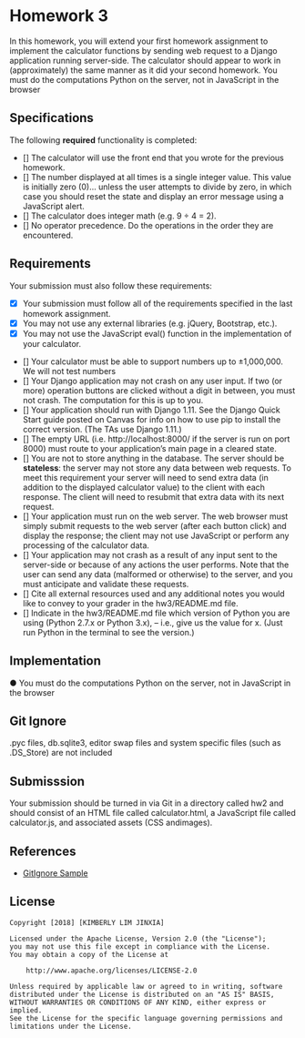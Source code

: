 # Homework 3

In this homework, you will extend your first homework assignment to implement the calculator functions by sending web request to a Django application running server-side. The calculator should appear to work in (approximately) the same manner as it did your second homework. You must do the computations Python on the server, not in JavaScript in the browser

## Specifications

The following **required** functionality is completed:

* [] The calculator will use the front end that you wrote for the previous homework.
* [] The number displayed at all times is a single integer value. This value is initially zero (0)… unless the user attempts to divide by zero, in which case you should reset the state and display an error message using a JavaScript alert.
* [] The calculator does integer math (e.g. 9 ÷ 4 = 2).
* [] No operator precedence. Do the operations in the order they are encountered.

## Requirements

Your submission must also follow these requirements:

* [X] Your submission must follow all of the requirements specified in the last homework assignment.
* [X] You may not use any external libraries (e.g. jQuery, Bootstrap, etc.).
* [X] You may not use the JavaScript eval() function in the implementation of your calculator.
* [] Your calculator must be able to support numbers up to ±1,000,000. We will not test numbers
* [] Your Django application may not crash on any user input. If two (or more) operation buttons are clicked without a digit in between, you must not crash. The computation for this is up to you.
* [] Your application should run with Django 1.11. See the Django Quick Start guide posted on
Canvas for info on how to use pip to install the correct version. (The TAs use Django 1.11.)
* [] The empty URL (i.e. http://localhost:8000/ if the server is run on port 8000) must route to your
application’s main page in a cleared state.
* [] You are not to store anything in the database. The server should be **stateless**: the server may not
store any data between web requests. To meet this requirement your server will need to send extra data (in addition to the displayed calculator value) to the client with each response. The client will need to resubmit that extra data with its next request.
* [] Your application must run on the web server. The web browser must simply submit requests to the web server (after each button­ click) and display the response; the client may not use JavaScript or perform any processing of the calculator data.
* [] Your application may not crash as a result of any input sent to the server-side or because of any actions the user performs. Note that the user can send any data (malformed or otherwise) to the server, and you must anticipate and validate these requests.
* [] Cite all external resources used and any additional notes you would like to convey to your grader in the hw3/README.md file.
* [] Indicate in the hw3/README.md file which version of Python you are using (Python 2.7.x or Python 3.x), – i.e., give us the value for x. (Just run Python in the terminal to see the version.)

## Implementation

● You must do the computations Python on the server, not in JavaScript in the browser


## Git Ignore 

.pyc files, db.sqlite3, editor swap files and system specific files (such as .DS_Store) are not included

## Submisssion

Your submission should be turned in via Git in a directory called hw2 and should consist of an HTML file
called calculator.html, a JavaScript file called calculator.js, and associated assets (CSS andimages).

## References
- [GitIgnore Sample](https://github.com/CMU-Web-Application-Development/django-intro/blob/master/.gitignore)

## License

    Copyright [2018] [KIMBERLY LIM JINXIA]

    Licensed under the Apache License, Version 2.0 (the "License");
    you may not use this file except in compliance with the License.
    You may obtain a copy of the License at

        http://www.apache.org/licenses/LICENSE-2.0

    Unless required by applicable law or agreed to in writing, software
    distributed under the License is distributed on an "AS IS" BASIS,
    WITHOUT WARRANTIES OR CONDITIONS OF ANY KIND, either express or implied.
    See the License for the specific language governing permissions and
    limitations under the License.